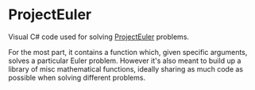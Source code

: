 # ProjectEuler
Visual C# code used for solving <a href="https://projecteuler.net/archives">ProjectEuler</a> problems.

For the most part, it contains a function which, given specific arguments, solves a particular Euler problem. However it's also meant to build up a library of misc mathematical functions, ideally sharing as much code as possible when solving different problems.
